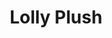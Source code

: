 ---
layout: catalog
slug: products
title: "Lolly Plush"
category: "catalog"
show_products: "false"
pdf: lollyplush2013.pdf
cover: lollyplush2013-cover.jpg
directory: lolly-plush
filebase: pages/lollyplush2013%20noprice
extension: jpg
numslides: 5
spread: true
---